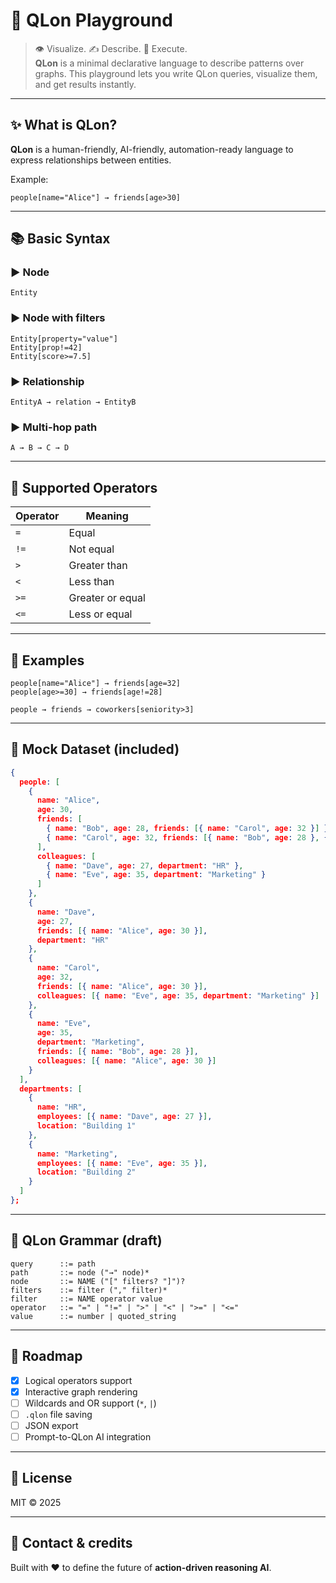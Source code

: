 
# 🔷 QLon Playground

> 👁️ Visualize. ✍️ Describe. 🤖 Execute.  
> **QLon** is a minimal declarative language to describe patterns over graphs.
> This playground lets you write QLon queries, visualize them, and get results instantly.

---

## ✨ What is QLon?

**QLon** is a human-friendly, AI-friendly, automation-ready language to express relationships between entities.

Example:
```qlon
people[name="Alice"] → friends[age>30]
```

---

## 📚 Basic Syntax

### ▶️ Node
```qlon
Entity
```

### ▶️ Node with filters
```qlon
Entity[property="value"]
Entity[prop!=42]
Entity[score>=7.5]
```

### ▶️ Relationship
```qlon
EntityA → relation → EntityB
```

### ▶️ Multi-hop path
```qlon
A → B → C → D
```

---

## 🔧 Supported Operators

| Operator | Meaning              |
|----------|----------------------|
| `=`      | Equal                |
| `!=`     | Not equal            |
| `>`      | Greater than         |
| `<`      | Less than            |
| `>=`     | Greater or equal     |
| `<=`     | Less or equal        |

---

## 🧠 Examples

```qlon
people[name="Alice"] → friends[age=32]
people[age>=30] → friends[age!=28]
```

```qlon
people → friends → coworkers[seniority>3]
```

---

## 🧪 Mock Dataset (included)

```json
{
  people: [
    {
      name: "Alice",
      age: 30,
      friends: [
        { name: "Bob", age: 28, friends: [{ name: "Carol", age: 32 }] },
        { name: "Carol", age: 32, friends: [{ name: "Bob", age: 28 }, { name: "Suzy", age: 18 }] }
      ],
      colleagues: [
        { name: "Dave", age: 27, department: "HR" },
        { name: "Eve", age: 35, department: "Marketing" }
      ]
    },
    {
      name: "Dave",
      age: 27,
      friends: [{ name: "Alice", age: 30 }],
      department: "HR"
    },
    {
      name: "Carol",
      age: 32,
      friends: [{ name: "Alice", age: 30 }],
      colleagues: [{ name: "Eve", age: 35, department: "Marketing" }]
    },
    {
      name: "Eve",
      age: 35,
      department: "Marketing",
      friends: [{ name: "Bob", age: 28 }],
      colleagues: [{ name: "Alice", age: 30 }]
    }
  ],
  departments: [
    {
      name: "HR",
      employees: [{ name: "Dave", age: 27 }],
      location: "Building 1"
    },
    {
      name: "Marketing",
      employees: [{ name: "Eve", age: 35 }],
      location: "Building 2"
    }
  ]
};
```

---

## 🧱 QLon Grammar (draft)

```ebnf
query      ::= path
path       ::= node ("→" node)*
node       ::= NAME ("[" filters? "]")?
filters    ::= filter ("," filter)*
filter     ::= NAME operator value
operator   ::= "=" | "!=" | ">" | "<" | ">=" | "<="
value      ::= number | quoted_string
```

---

## 🚀 Roadmap

- [x] Logical operators support
- [x] Interactive graph rendering
- [ ] Wildcards and OR support (`*`, `|`)
- [ ] `.qlon` file saving
- [ ] JSON export
- [ ] Prompt-to-QLon AI integration

---

## 🪪 License

MIT © 2025

---

## 💬 Contact & credits

Built with ❤️ to define the future of **action-driven reasoning AI**.

